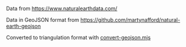 Data from https://www.naturalearthdata.com/

Data in GeoJSON format from https://github.com/martynafford/natural-earth-geojson

Converted to triangulation format with [convert-geojson.mjs](../convert-geojson.mjs)
